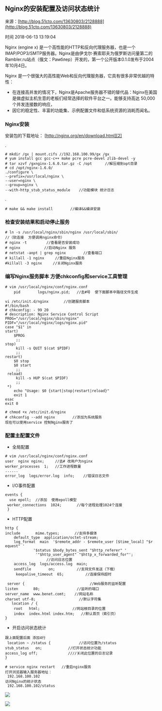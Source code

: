 ## Nginx的安装配置及访问状态统计

来源：[http://blog.51cto.com/13630803/2128888](http://blog.51cto.com/13630803/2128888)

时间 2018-06-13 13:19:04

 
Nginx (engine x) 是一个高性能的HTTP和反向代理服务器，也是一个IMAP/POP3/SMTP服务器。Nginx是由伊戈尔·赛索耶夫为俄罗斯访问量第二的Rambler.ru站点（俄文：Рамблер）开发的，第一个公开版本0.1.0发布于2004年10月4日。
 
Nginx 是一个很强大的高性能Web和反向代理服务器，它具有很多非常优越的特性：
 
 
* 在连接高并发的情况下，Nginx是Apache服务器不错的替代品：Nginx在美国是做虚拟主机生意的老板们经常选择的软件平台之一。能够支持高达 50,000 个并发连接数的响应， 
* 因它的稳定性、丰富的功能集、示例配置文件和低系统资源的消耗而闻名。 
 
 
### Nginx安装
 
安装包的下载地址： [http://nginx.org/en/download.html][2]
 
.
 
``` 
# mkdir /gx | mount.cifs //192.168.100.99/gx /gx 
# yum install gcc gcc-c++ make pcre pcre-devel zlib-devel -y
# tar xzvf /gxnginx-1.6.0.tar.gz -C /opt      //解压缩到opt目录
# cd /opt/nginx-1.6.0/
./configure \
--prefix=/usr/local/nginx \
--user=nginx \
--group=nginx \
--with-http_stub_status_module    //功能模块 统计日志
```
 
.
 
``` 
# make && make install        //编译&&编译安装
```
 
### 检查安装结果和启动停止服务
 
``` 
# ln -s /usr/local/nginx/sbin/nginx /usr/local/sbin/      
//（软连接  方便调用nginx命令）
# nginx -t         //查看是否安装成功
# nginx           //启动Nginx 服务
# netstat -anpt | grep nginx        //查看端口
# killall -1 nginx     //重启Nginx服务
#killall -3 nginx     //关闭Nginx服务
```
 
### 编写Nginx服务脚本 方便chkconfig和service工具管理
 
``` 
# vim /usr/local/nginx/conf/nginx.conf
    pid        logs/nginx.pid;   //去#号  使下面脚本中路径文件生成

vi /etc/init.d/nginx       //创建服务脚本
#!/bin/bash
# chkconfig: - 99 20
# description: Nginx Service Control Script
PROG="/usr/local/nginx/sbin/nginx"
PIDF="/usr/local/nginx/logs/nginx.pid"
case "$1" in
start)
    $PROG
     ;;
stop)
     kill -s QUIT $(cat $PIDF)
     ;;
restart)
    $0 stop
    $0 start
     ;;
 reload)
     kill -s HUP $(cat $PIDF)
     ;;
 *)
    echo "Usage: $0 {start|stop|restart|reload}"
    exit 1
esac
exit 0

# chmod +x /etc/init.d/nginx
# chkconfig --add nginx        //添加为系统服务
现在可以使用service 控制Nginx服务了
```
 
### 配置主配置文件
 
 
* 全局配置

```
# vim /usr/local/nginx/conf/nginx.conf
user  nginx nginx;     //去# 改用户为nginx
worker_processes  1;   //工作进程数量
......
error_log  logs/error.log  info;    //错误日志文件
```
  
* I/O事件配置

```nginx
events {
  use epoll;  //添加  使用epoll模型  
 worker_connections  1024;       //每个进程处理1024个连接
 }
```
  
* HTTP配置

```nginx
http {
include       mime.types;       //支持多媒体
    default_type  application/octet-stream;
    log_format  main  '$remote_addr - $remote_user [$time_local] "$r    equest" '
             '$status $body_bytes_sent "$http_referer" '
              '"$http_user_agent" "$http_x_forwarded_for"'; 
                   //访问日志位置
    access_log  logs/access.log  main;
    sendfile        on;          //支持文件发送（下载）
     keepalive_timeout  65;          //连接保持超时

 server {                              //Web服务的监听配置
listen       80;                 //监听的端口
server_name  www.benet.comt;    //网站名称
charset utf-8;                    //默认字符集
   location / {                
    root   html;               //网站根目录的位置
    index  index.html index.htm;   //默认首页（索引页）
}
```
  
* 开启访问状态统计

```nginx
跟上面配置后面 添加4行
 location ~ /status {             //访问位置为/status
stub_status   on;            //打开状态统计功能
access_log off;              ////关闭此位置的日志记录
}

# service nginx restart   //重启nginx服务
打开浏览器输入服务器地址：
 192.168.100.102 
访问Nginx的统计状态
 192.168.100.102/status
```
![][0]
 
![][1]
  
 
 


[2]: http://nginx.org/en/download.html
[0]: ../img/b6RNRzj.jpg 
[1]: ../img/QVNVBzZ.png 